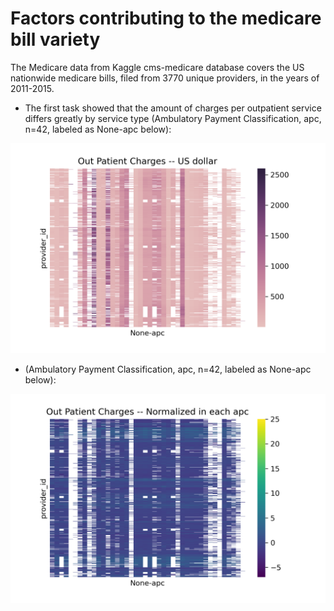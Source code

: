 # Factors contributing to the medicare bill variety
The Medicare data from Kaggle cms-medicare database covers the US nationwide medicare bills, filed from 3770 unique providers, in the years of 2011-2015. 

- The first task showed that the amount of charges per outpatient service differs greatly by service type (Ambulatory Payment Classification, apc, n=42, labeled as None-apc below):       

![Figure1](OutPatientCharges.png)

-  (Ambulatory Payment Classification, apc, n=42, labeled as None-apc below):       

![Figure2](OutPatientChargesNorm.png)

